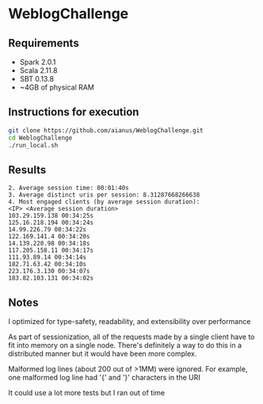 # WeblogChallenge

## Requirements

- Spark 2.0.1
- Scala 2.11.8
- SBT 0.13.8
- ~4GB of physical RAM

## Instructions for execution

```bash
git clone https://github.com/aianus/WeblogChallenge.git
cd WeblogChallenge
./run_local.sh
```

## Results
```
2. Average session time: 00:01:40s
3. Average distinct uris per session: 8.31287668266638
4. Most engaged clients (by average session duration):
<IP> <Average session duration>
103.29.159.138 00:34:25s
125.16.218.194 00:34:24s
14.99.226.79 00:34:22s
122.169.141.4 00:34:20s
14.139.220.98 00:34:18s
117.205.158.11 00:34:17s
111.93.89.14 00:34:14s
182.71.63.42 00:34:10s
223.176.3.130 00:34:07s
183.82.103.131 00:34:02s
```
## Notes

I optimized for type-safety, readability, and extensibility over performance

As part of sessionization, all of the requests made by a single client have to fit into memory on a single node. There's definitely a way to do this in a distributed manner but it would have been more complex.

Malformed log lines (about 200 out of >1MM) were ignored. For example, one malformed log line had '{' and '}' characters in the URI

It could use a lot more tests but I ran out of time
